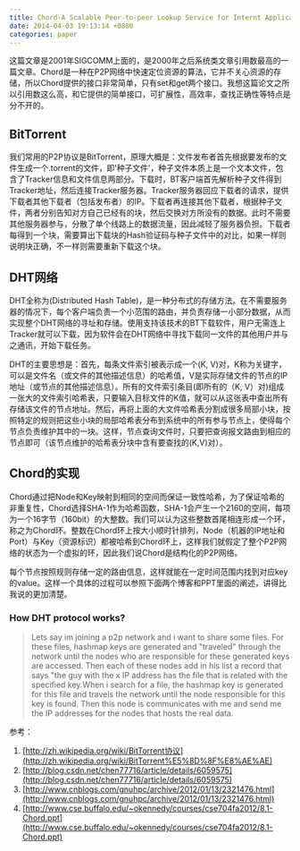 ```yaml
---
title: Chord-A Scalable Peer-to-peer Lookup Service for Internt Application
date: 2014-04-03 19:13:14 +0800
categories: paper
---
```


这篇文章是2001年SIGCOMM上面的，是2000年之后系统类文章引用数最高的一篇文章。Chord是一种在P2P网络中快速定位资源的算法，它并不关心资源的存储，所以Chord提供的接口非常简单，只有set和get两个接口。我想这篇论文之所以引用数这么高，和它提供的简单接口，可扩展性，高效率，查找正确性等特点是分不开的。

## BitTorrent
我们常用的P2P协议是BitTorrent，原理大概是：文件发布者首先根据要发布的文件生成一个.torrent的文件，即'种子文件'，种子文件本质上是一个文本文件，包含了Tracker信息和文件信息两部分。下载时，BT客户端首先解析种子文件得到Tracker地址，然后连接Tracker服务器。Tracker服务器回应下载者的请求，提供下载者其他下载者（包括发布者）的IP。下载者再连接其他下载者，根据种子文件，两者分别告知对方自己已经有的块，然后交换对方所没有的数据。此时不需要其他服务器参与，分散了单个线路上的数据流量，因此减轻了服务器负担。下载者每得到一个块，需要算出下载块的Hash验证码与种子文件中的对比，如果一样则说明块正确，不一样则需要重新下载这个块。

## DHT网络
DHT全称为(Distributed Hash Table)，是一种分布式的存储方法。在不需要服务器的情况下，每个客户端负责一个小范围的路由，并负责存储一小部分数据，从而实现整个DHT网络的寻址和存储。使用支持该技术的BT下载软件，用户无需连上Tracker就可以下载，因为软件会在DHT网络中寻找下载同一文件的其他用户并与之通讯，开始下载任务。

DHT的主要思想是：首先，每条文件索引被表示成一个(K, V)对，K称为关键字，可以是文件名（或文件的其他描述信息）的哈希值，V是实际存储文件的节点的IP地址（或节点的其他描述信息）。所有的文件索引条目(即所有的（K, V）对)组成一张大的文件索引哈希表，只要输入目标文件的K值，就可以从这张表中查出所有存储该文件的节点地址。然后，再将上面的大文件哈希表分割成很多局部小块，按照特定的规则把这些小块的局部哈希表分布到系统中的所有参与节点上，使得每个节点负责维护其中的一块。这样，节点查询文件时，只要把查询报文路由到相应的节点即可（该节点维护的哈希表分块中含有要查找的(K,V)对）。

## Chord的实现
Chord通过把Node和Key映射到相同的空间而保证一致性哈希，为了保证哈希的非重复性，Chord选择SHA-1作为哈希函数，SHA-1会产生一个2160的空间，每项为一个16字节（160bit）的大整数。我们可以认为这些整数首尾相连形成一个环，称之为Chord环。整数在Chord环上按大小顺时针排列，Node（机器的IP地址和Port）与Key（资源标识）都被哈希到Chord环上，这样我们就假定了整个P2P网络的状态为一个虚拟的环，因此我们说Chord是结构化的P2P网络。

每个节点按照规则存储一定的路由信息，这样就能在一定时间范围内找到对应key的value。这样一个具体的过程可以参照下面两个博客和PPT里面的阐述，讲得比我说的更加清楚。

### How DHT protocol works?
> Lets say im joining a p2p network and i want to share some files. For these files, hashmap keys are generated and "traveled" through the network until the nodes who are responsible for these generated keys are accessed. Then each of these nodes add in his list a record that says "the guy with the x IP address has the file that is related with the specified key.When i search for a file, the hashmap key is generated for this file and travels the network until the node responsible for this key is found. Then this node is communicates with me and send me the IP addresses for the nodes that hosts the real data.

参考：
1. [http://zh.wikipedia.org/wiki/BitTorrent协议](http://zh.wikipedia.org/wiki/BitTorrent%E5%8D%8F%E8%AE%AE)
2. [http://blog.csdn.net/chen77716/article/details/6059575](http://blog.csdn.net/chen77716/article/details/6059575)
3. [http://www.cnblogs.com/gnuhpc/archive/2012/01/13/2321476.html](http://www.cnblogs.com/gnuhpc/archive/2012/01/13/2321476.html)
4. [http://www.cse.buffalo.edu/~okennedy/courses/cse704fa2012/8.1-Chord.ppt](http://www.cse.buffalo.edu/~okennedy/courses/cse704fa2012/8.1-Chord.ppt)
